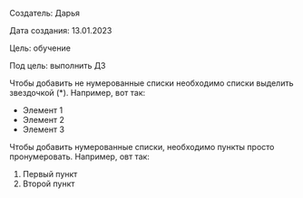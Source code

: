 Создатель: Дарья

Дата создания: 13.01.2023

Цель: обучение

Под цель: выполнить ДЗ

Чтобы добавить не нумерованные списки необходимо списки выделить звездочкой (*).
Например, вот так:
* Элемент 1
* Элемент 2
* Элемент 3

Чтобы добавить нумерованные списки, необходимо пункты просто пронумеровать.
Например, овт так:
1. Первый пункт
2. Второй пункт
